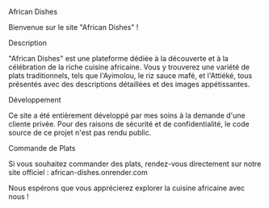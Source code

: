 African Dishes

Bienvenue sur le site "African Dishes" !

Description

"African Dishes" est une plateforme dédiée à la découverte et à la célébration de la riche cuisine africaine. Vous y trouverez une variété de plats traditionnels, 
tels que l'Ayimolou, le riz sauce mafé, et l'Attiéké, tous présentés avec des descriptions détaillées et des images appétissantes. 

Développement

Ce site a été entièrement développé par mes soins à la demande d'une cliente privée. Pour des raisons de sécurité et de confidentialité, 
le code source de ce projet n'est pas rendu public. 

Commande de Plats

Si vous souhaitez commander des plats, rendez-vous directement sur notre site officiel : african-dishes.onrender.com

Nous espérons que vous apprécierez explorer la cuisine africaine avec nous !
